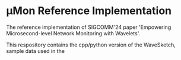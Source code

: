 
# μMon Reference Implementation

The reference implementation of SIGCOMM'24 paper 'Empowering Microsecond-level Network Monitoring with Wavelets'.

This respository contains the cpp/python version of the WaveSketch, sample data used in the 